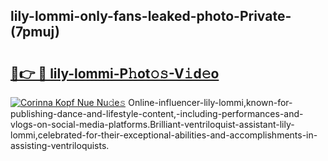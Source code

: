 ## lily-lommi-only-fans​-leaked-photo​-Private-(7pmuj)


# <h2><a href="https://mediaupload.pro?title=lily-lommi&ref=git">🔗👉 🔴 lily-lommi-P𝚑ot𝚘𝚜-V𝚒d𝚎o</a></h2>

[![Corinna Kopf Nue Nu𝚍e𝚜](https://i.imgur.com/0qMVB7G.gif)](https://mediaupload.pro?title=lily-lommi&ref=git)
Online-influencer-lily-lommi,known-for-publishing-dance-and-lifestyle-content,-including-performances-and-vlogs-on-social-media-platforms.Brilliant-ventriloquist-assistant-lily-lommi,celebrated-for-their-exceptional-abilities-and-accomplishments-in-assisting-ventriloquists.  